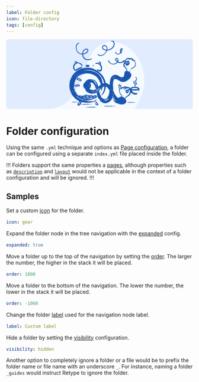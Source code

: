 ```yaml
---
label: Folder config
icon: file-directory
tags: [config]
---
```

![](/static/headers/configuration_folder.png)

# Folder configuration

Using the same `.yml` technique and options as [Page configuration](page.md), a folder can be configured using a separate `index.yml` file placed inside the folder.

!!!
Folders support the same properties a [pages](page.md), although properties such as [`description`](page.md#description) and [`layout`](page.md#layout) would not be applicable in the context of a folder configuration and will be ignored.
!!!

## Samples

Set a custom [icon](page.md#icon) for the folder.

```yml index.yml
icon: gear
```

Expand the folder node in the tree navigation with the [expanded](page.md#expanded) config.

```yml index.yml
expanded: true
```

Move a folder up to the top of the navigation by setting the [order](page.md#order). The larger the number, the higher in the stack it will be placed.

```yml index.yml
order: 1000
```

Move a folder to the bottom of the navigation. The lower the number, the lower in the stack it will be placed.

```yml index.yml
order: -1000
```

Change the folder [label](page.md#label) used for the navigation node label.

```yml index.yml
label: Custom label
```

Hide a folder by setting the [visibility](page.md#visibility) configuration.

```yml index.yml
visibility: hidden
```

Another option to completely ignore a folder or a file would be to prefix the folder name or file name with an underscore `_`. For instance, naming a folder `_guides` would instruct Retype to ignore the folder.

